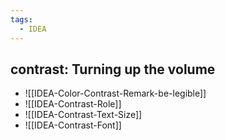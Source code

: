 ```yaml
---
tags:
  - IDEA
---
```


##  contrast: Turning up the volume

- ![[IDEA-Color-Contrast-Remark-be-legible]]
- ![[IDEA-Contrast-Role]]
- ![[IDEA-Contrast-Text-Size]]
- ![[IDEA-Contrast-Font]]

